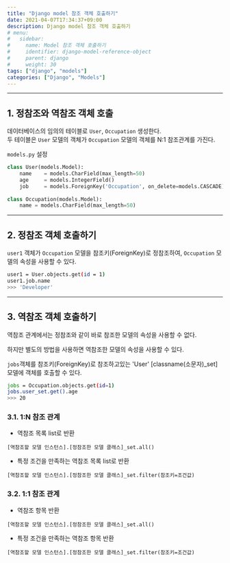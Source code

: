 ```yaml
---
title: "Django model 참조 객체 호출하기"
date: 2021-04-07T17:34:37+09:00
description: Django model 참조 객체 호출하기
# menu:
#   sidebar:
#     name: Model 참조 객체 호출하기
#     identifier: django-model-reference-object
#     parent: django
#     weight: 30
tags: ["django", "models"]
categories: ["Django", "Models"]
---
```



---

## 1. 정참조와 역참조 객체 호출

데이터베이스의 임의의 테이블로 `User`, `Occupation` 생성한다.  
두 테이블은 `User` 모델의 객체가  `Occupation` 모델의 객체를 N:1 참조관계를 가진다.

`models.py` 설정

```python
class User(models.Model):
    name	= models.CharField(max_length=50)
	age		= models.IntegerField()
    job		= models.ForeignKey('Occupation', on_delete=models.CASCADE)
    	
class Occupation(models.Model):
    name = models.CharField(max_length=50)
```


---

## 2. 정참조 객체 호출하기

`user1` 객체가 `Occupation` 모델을 참조키(ForeignKey)로 정참조하여, `Occupation` 모델의 속성을 사용할 수 있다.

```bash
user1 = User.objects.get(id = 1)
user1.job.name
>>> 'Developer'
```


---

## 3. 역참조 객체 호출하기

역참조 관계에서는 정참조와 같이 바로 참조한 모델의 속성을 사용할 수 없다.

하지만 별도의 방법을 사용하면 역참조한 모델의 속성을 사용할 수 있다.

`jobs`객체를 참조키(ForeignKey)로 참조하고있는 'User' [classname(소문자)_set] 모델에 객체를 호출할 수 있다.  


```bash
jobs = Occupation.objects.get(id=1)
jobs.user_set.get().age
>>> 20
```

### 3.1. 1:N 참조 관계
- 역참조 목록 list로 반환
```
[역참조할 모델 인스턴스].[정참조한 모델 클래스]_set.all()
```
- 특정 조건을 만족하는 역참조 목록 list로 반환
```
[역참조할 모델 인스턴스].[정참조한 모델 클래스]_set.filter(참조키=조건값)
```

### 3.2. 1:1 참조 관계

- 역참조 항목 반환
```
[역참조할 모델 인스턴스].[정참조한 모델 클래스]_set.all()
```
- 특정 조건을 만족하는 역참조 항목 반환
```
[역참조할 모델 인스턴스].[정참조한 모델 클래스]_set.filter(참조키=조건값)
```